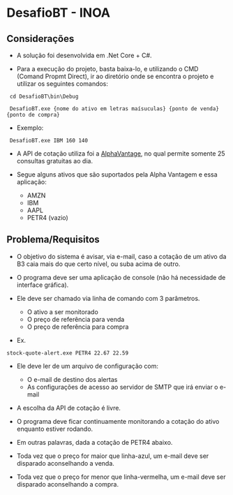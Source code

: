 # DesafioBT - INOA 


## Considerações




* A solução foi desenvolvida em .Net Core + C#.


* Para a execução do projeto, basta baixa-lo, e utilizando o CMD (Comand Propmt Direct), ir ao diretório onde se encontra o projeto e utilizar os seguintes comandos:


 ``` cd DesafioBT\bin\Debug```

 
``` DesafioBT.exe {nome do ativo em letras maísuculas} {ponto de venda} {ponto de compra}```


* Exemplo: 

``` DesafioBT.exe IBM 160 140```




* A API de cotação utiliza foi a [AlphaVantage](https://www.alphavantage.co/documentation/), no qual permite somente 25 consultas gratuitas ao dia.

  
* Segue alguns ativos que são suportados pela Alpha Vantagem e essa aplicação:
  - AMZN
  - IBM
  - AAPL
  - PETR4 (vazio)




## Problema/Requisitos

* O objetivo do sistema é avisar, via e-mail, caso a cotação de um ativo da B3 caia mais do que certo nível, ou suba acima de outro.



* O programa deve ser uma aplicação de console (não há necessidade de interface gráfica).



* Ele deve ser chamado via linha de comando com 3 parâmetros.
  - O ativo a ser monitorado
  - O preço de referência para venda
  - O preço de referência para compra

   
* Ex.

``` stock-quote-alert.exe PETR4 22.67 22.59 ```



   
* Ele deve ler de um arquivo de configuração com:
  - O e-mail de destino dos alertas
  - As configurações de acesso ao servidor de SMTP que irá enviar o e-mail



* A escolha da API de cotação é livre.

  

* O programa deve ficar continuamente monitorando a cotação do ativo enquanto estiver rodando.

* Em outras palavras, dada a cotação de PETR4 abaixo.


- Toda vez que o preço for maior que linha-azul, um e-mail deve ser disparado aconselhando a venda.

- Toda vez que o preço for menor que linha-vermelha, um e-mail deve ser disparado aconselhando a compra.
